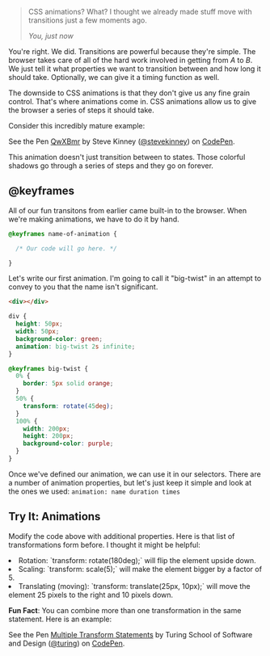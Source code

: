 

<blockquote>
  <p>CSS animations? What? I thought we already made stuff move with transitions just a few moments ago.</p>
  <footer>
     <cite>You, just now</cite>
  </footer>
</blockquote>

You're right. We did. Transitions are powerful because they're simple. The browser takes care of all of the hard work involved in getting from _A_ to _B_. We just tell it what properties we want to transition between and how long it should take. Optionally, we can give it a timing function as well.

The downside to CSS animations is that they don't give us any fine grain control. That's where animations come in. CSS animations allow us to give the browser a series of steps it should take.

Consider this incredibly mature example:

<p data-height="300" data-theme-id="23788" data-slug-hash="QwXBmr" data-default-tab="css,result" data-user="stevekinney" data-embed-version="2" class="codepen">See the Pen <a href="http://codepen.io/stevekinney/pen/QwXBmr/">QwXBmr</a> by Steve Kinney (<a href="http://codepen.io/stevekinney">@stevekinney</a>) on <a href="http://codepen.io">CodePen</a>.</p>

This animation doesn't just transition between to states. Those colorful shadows go through a series of steps and they go on forever.

## @keyframes

All of our fun transitons from earlier came built-in to the browser. When we're making animations, we have to do it by hand.

```css
@keyframes name-of-animation {

  /* Our code will go here. */

}
```

Let's write our first animation. I'm going to call it "big-twist" in an attempt to convey to you that the name isn't significant.

```html
<div></div>
```

```css
div {
  height: 50px;
  width: 50px;
  background-color: green;
  animation: big-twist 2s infinite;
}

@keyframes big-twist {
  0% {
    border: 5px solid orange;
  }
  50% {
    transform: rotate(45deg);
  }
  100% {
    width: 200px;
    height: 200px;
    background-color: purple;
  }
}
```

Once we've defined our animation, we can use it in our selectors. There are a number of animation properties, but let's just keep it simple and look at the ones we used: `animation: name duration times`

<div class="try-it">
<h2>Try It: Animations</h2>

<p>Modify the code above with additional properties. Here is that list of transformations form before. I thought it might be helpful:</p>

<li>Rotation: `transform: rotate(180deg);` will flip the element upside down.</li>
<li>Scaling: `transform: scale(5);` will make the element bigger by a factor of 5.</li>
<li>Translating (moving): `transform: translate(25px, 10px);` will move the element 25 pixels to the right and 10 pixels down.</li>
</div>

**Fun Fact**: You can combine more than one transformation in the same statement. Here is an example:

<p data-height="300" data-theme-id="23788" data-slug-hash="mEPdpN" data-default-tab="css,result" data-user="turing" data-embed-version="2" class="codepen">See the Pen <a href="http://codepen.io/team/turing/pen/mEPdpN/">Multiple Transform Statements</a> by Turing School of Software and Design (<a href="http://codepen.io/turing">@turing</a>) on <a href="http://codepen.io">CodePen</a>.</p>
